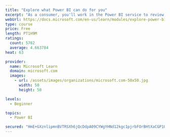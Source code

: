 ```yaml
---
title: "Explore what Power BI can do for you"
excerpt: "As a consumer, you'll work in the Power BI service to review and interact with content that has been shared with you. This module provides the foundational information that you need to work effectively in the Power BI service."
webUrl: https://docs.microsoft.com/en-us/learn/modules/explore-power-bi-service/
type: course
price: Free
length: PT1H9M
ratings:
  count: 5782
  average: 4.663784
heat: 63

provider:
  name: Microsoft Learn
  domain: microsoft.com
  images:
    - url: /assets/images/organizations/microsoft.com-50x50.jpg
      width: 50
      height: 50

levels:
  - Beginner

topics:
  - Power BI

secured: "HmE+GXznlipmnBVTRSXh6jQcDdpA09CYWgYHNd12kgc1pjrbFOrBHtXaCGP105HFVnHluPDdJ8nmQ0hUisa3/Oh3PjqOo+DycEx6surPaqFyWuVJCaNZd+YGOvARDB+L5DN5mhooFo12Z4PpIAnxj8kukMG+FZAtw2wdAPQKts8KXsAocYXXh/zQZIIIp+uInMFqDR9/ijCy4XreJUcGiJ35atqqW1GzZpaGarmlkqaiX3+eTdTxYMV/T9UMIY+bqnJaVabRQDvzRXho9P0VbL9hGE4VfrbopavA9nywTXoDFUVgCLhGLkSB8owmw3E5lRsiBtWgPiuxzwUiNrMKHrEI61xd6xtM7rsHwL893uvr41E1w/DHkb7evtvmMZwvhVhULvhDARcXVr7W+K2ACA==;0Wcsc5eR3HeU7qpzMFmxeA=="
---
```


